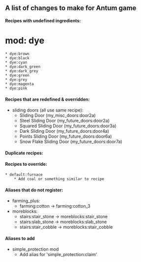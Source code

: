 ## A list of changes to make for Antum game


#### Recipes with undefined ingredients:
# mod: dye
	* dye:brown
	* dye:black
	* dye:cyan
	* dye:dark_green
	* dye:dark_grey
	* dye:green
	* dye:grey
	* dye:magenta
	* dye:pink

#### Recipes that are redefined & overridden:
* sliding doors (all use same recipe):
	* Sliding Door (my_misc_doors:door2a)
	* Steel Sliding Door (my_future_doors:door2a)
	* Squared Sliding Door (my_future_doors:door3a)
	* Dark Sliding Door (my_future_doors:door4a)
	* Points Sliding Door (my_future_doors:door6a)
	* Snow Flake Sliding Door (my_future_doors:door7a)

#### Duplicate recipes:

#### Recipes to override:
	* default:furnace
		* Add coal or something similar to recipe

#### Aliases that do not register:
* farming_plus:
	* farming:cotton -> farming:cotton_3
* moreblocks:
	* stairs:stair_stone -> moreblocks:stair_stone
	* stairs:slab_stone -> moreblocks:slab_stone
	* stairs:stair_cobble -> moreblocks:stair_cobble

#### Aliases to add
* simple_protection mod
	* Add alias for 'simple_protection:claim'
